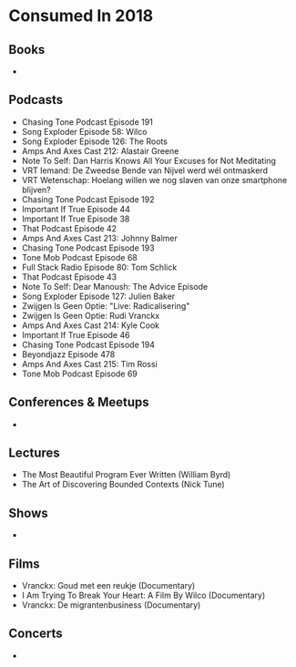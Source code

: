 # Consumed In 2018


## Books

- 


## Podcasts

- Chasing Tone Podcast Episode 191
- Song Exploder Episode 58: Wilco
- Song Exploder Episode 126: The Roots
- Amps And Axes Cast 212: Alastair Greene
- Note To Self: Dan Harris Knows All Your Excuses for Not Meditating
- VRT Iemand: De Zweedse Bende van Nijvel werd wél ontmaskerd
- VRT Wetenschap: Hoelang willen we nog slaven van onze smartphone blijven?
- Chasing Tone Podcast Episode 192
- Important If True Episode 44
- Important If True Episode 38
- That Podcast Episode 42
- Amps And Axes Cast 213: Johnny Balmer
- Chasing Tone Podcast Episode 193
- Tone Mob Podcast Episode 68
- Full Stack Radio Episode 80: Tom Schlick
- That Podcast Episode 43
- Note To Self: Dear Manoush: The Advice Episode
- Song Exploder Episode 127: Julien Baker
- Zwijgen Is Geen Optie: "Live: Radicalisering"
- Zwijgen Is Geen Optie: Rudi Vranckx
- Amps And Axes Cast 214: Kyle Cook
- Important If True Episode 46
- Chasing Tone Podcast Episode 194
- Beyondjazz Episode 478
- Amps And Axes Cast 215: Tim Rossi
- Tone Mob Podcast Episode 69


## Conferences & Meetups

- 


## Lectures

- The Most Beautiful Program Ever Written (William Byrd)
- The Art of Discovering Bounded Contexts (Nick Tune)


## Shows

- 


## Films

- Vranckx: Goud met een reukje (Documentary)
- I Am Trying To Break Your Heart: A Film By Wilco (Documentary)
- Vranckx: De migrantenbusiness (Documentary)


## Concerts

- 
